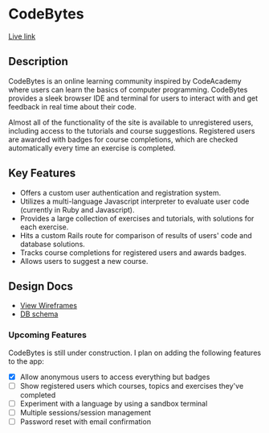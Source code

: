 # CodeBytes

[Live link][codebytes]

[codebytes]: http://www.codebytes.xyz

## Description
CodeBytes is an online learning community inspired by CodeAcademy where users can learn the basics of computer programming. CodeBytes provides a sleek browser IDE and terminal for users to interact with and get feedback in real time about their code.

Almost all of the functionality of the site is available to unregistered users, including access to the tutorials and course suggestions. Registered users are awarded with badges for course completions, which are checked automatically every time an exercise is completed.

## Key Features

* Offers a custom user authentication and registration system.
* Utilizes a multi-language Javascript interpreter to evaluate user code (currently in Ruby and Javascript).
* Provides a large collection of exercises and tutorials, with solutions for each exercise.
* Hits a custom Rails route for comparison of results of users' code and database solutions.
* Tracks course completions for registered users and awards badges.
* Allows users to suggest a new course.

## Design Docs
* [View Wireframes][views]
* [DB schema][schema]

[views]: ./docs/views.md
[schema]: ./docs/schema.md

### Upcoming Features
CodeBytes is still under construction. I plan on adding the following features to the app:
- [x] Allow anonymous users to access everything but badges
- [ ] Show registered users which courses, topics and exercises they've completed
- [ ] Experiment with a language by using a sandbox terminal
- [ ] Multiple sessions/session management
- [ ] Password reset with email confirmation
